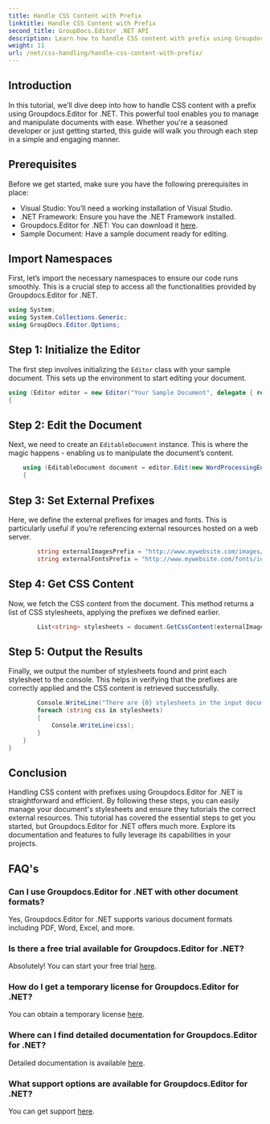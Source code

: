 ```yaml
---
title: Handle CSS Content with Prefix
linktitle: Handle CSS Content with Prefix
second_title: GroupDocs.Editor .NET API
description: Learn how to handle CSS content with prefix using Groupdocs.Editor for .NET in this detailed step-by-step tutorial. Perfect for developers of all levels.
weight: 11
url: /net/css-handling/handle-css-content-with-prefix/
---
```

## Introduction
In this tutorial, we’ll dive deep into how to handle CSS content with a prefix using Groupdocs.Editor for .NET. This powerful tool enables you to manage and manipulate documents with ease. Whether you're a seasoned developer or just getting started, this guide will walk you through each step in a simple and engaging manner.
## Prerequisites
Before we get started, make sure you have the following prerequisites in place:
- Visual Studio: You’ll need a working installation of Visual Studio.
- .NET Framework: Ensure you have the .NET Framework installed.
- Groupdocs.Editor for .NET: You can download it [here](https://releases.groupdocs.com/editor/net/).
- Sample Document: Have a sample document ready for editing.
## Import Namespaces
First, let’s import the necessary namespaces to ensure our code runs smoothly. This is a crucial step to access all the functionalities provided by Groupdocs.Editor for .NET.
```csharp
using System;
using System.Collections.Generic;
using GroupDocs.Editor.Options;
```
## Step 1: Initialize the Editor
The first step involves initializing the `Editor` class with your sample document. This sets up the environment to start editing your document.
```csharp
using (Editor editor = new Editor("Your Sample Document", delegate { return new WordProcessingLoadOptions(); }))
{
```
## Step 2: Edit the Document
Next, we need to create an `EditableDocument` instance. This is where the magic happens - enabling us to manipulate the document’s content.
```csharp
    using (EditableDocument document = editor.Edit(new WordProcessingEditOptions()))
    {
```
## Step 3: Set External Prefixes
Here, we define the external prefixes for images and fonts. This is particularly useful if you’re referencing external resources hosted on a web server.
```csharp
        string externalImagesPrefix = "http://www.mywebsite.com/images/id=";
        string externalFontsPrefix = "http://www.mywebsite.com/fonts/id=";
```
## Step 4: Get CSS Content
Now, we fetch the CSS content from the document. This method returns a list of CSS stylesheets, applying the prefixes we defined earlier.
```csharp
        List<string> stylesheets = document.GetCssContent(externalImagesPrefix, externalFontsPrefix);
```
## Step 5: Output the Results
Finally, we output the number of stylesheets found and print each stylesheet to the console. This helps in verifying that the prefixes are correctly applied and the CSS content is retrieved successfully.
```csharp
        Console.WriteLine("There are {0} stylesheets in the input document", stylesheets.Count);
        foreach (string css in stylesheets)
        {
            Console.WriteLine(css);
        }
    }
}
```
## Conclusion
Handling CSS content with prefixes using Groupdocs.Editor for .NET is straightforward and efficient. By following these steps, you can easily manage your document's stylesheets and ensure they tutorials the correct external resources. This tutorial has covered the essential steps to get you started, but Groupdocs.Editor for .NET offers much more. Explore its documentation and features to fully leverage its capabilities in your projects.
## FAQ's
### Can I use Groupdocs.Editor for .NET with other document formats?
Yes, Groupdocs.Editor for .NET supports various document formats including PDF, Word, Excel, and more.
### Is there a free trial available for Groupdocs.Editor for .NET?
Absolutely! You can start your free trial [here](https://releases.groupdocs.com/).
### How do I get a temporary license for Groupdocs.Editor for .NET?
You can obtain a temporary license [here](https://purchase.groupdocs.com/temporary-license/).
### Where can I find detailed documentation for Groupdocs.Editor for .NET?
Detailed documentation is available [here](https://tutorials.groupdocs.com/editor/net/).
### What support options are available for Groupdocs.Editor for .NET?
You can get support [here](https://forum.groupdocs.com/c/editor/20).
